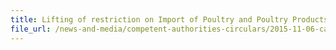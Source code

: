 ```yaml
---
title: Lifting of restriction on Import of Poultry and Poultry Products from Nebraska and Minnesota, USA  
file_url: /news-and-media/competent-authorities-circulars/2015-11-06-ca2.pdf
---
```

